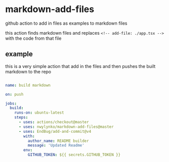 # markdown-add-files
github action to add in files as examples to markdown files 

this action finds markdown files and replaces `<!-- add-file: ./app.tsx -->` with the code from that file

## example 
this is a very simple action that add in the files and then pushes the built markdown to the repo

<!-- add-file: ./.github/workflows/md-builder.yml -->
``` yml markdown-add-files

name: build markdown

on: push

jobs:
  build:
    runs-on: ubuntu-latest
    steps:
      - uses: actions/checkout@master
      - uses: nwylynko/markdown-add-files@master
      - uses: EndBug/add-and-commit@v4
        with:
          author_name: README builder
          message: 'Updated Readme'
        env:
          GITHUB_TOKEN: ${{ secrets.GITHUB_TOKEN }}
```
